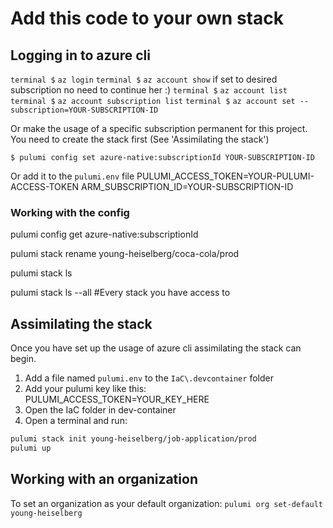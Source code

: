 
# Add this code to your own stack

## Logging in to azure cli

`terminal $` `az login`
`terminal $` `az account show` if set to desired subscription no need to continue her :)
`terminal $` `az account list`
`terminal $` `az account subscription list`
`terminal $` `az account set --subscription=YOUR-SUBSCRIPTION-ID`

Or make the usage of a specific subscription permanent for this project.
You need to create the stack first (See 'Assimilating the stack')

`$ pulumi config set azure-native:subscriptionId YOUR-SUBSCRIPTION-ID`

Or add it to the `pulumi.env` file
PULUMI_ACCESS_TOKEN=YOUR-PULUMI-ACCESS-TOKEN
ARM_SUBSCRIPTION_ID=YOUR-SUBSCRIPTION-ID

### Working with the config

pulumi config get azure-native:subscriptionId

pulumi stack rename young-heiselberg/coca-cola/prod

pulumi stack ls

pulumi stack ls --all #Every stack you have access to

## Assimilating the stack

Once you have set up the usage of azure cli assimilating the stack can begin.

1. Add a file named `pulumi.env` to the `IaC\.devcontainer` folder
2. Add your pulumi key like this: PULUMI_ACCESS_TOKEN=YOUR_KEY_HERE
3. Open the IaC folder in dev-container
4. Open a terminal and run:

``` bash
pulumi stack init young-heiselberg/job-application/prod
pulumi up
```

## Working with an organization

To set an organization as your default organization:
`pulumi org set-default young-heiselberg`


